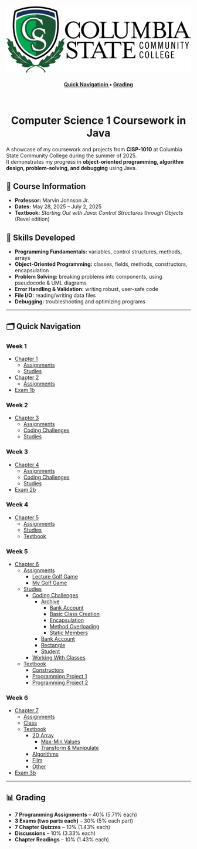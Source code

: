 ![Columbia State Community College Logo](./images/ColumbiaStateLogo.png)

<div align="center">
  <h4>
    <a href="#-quick-navigation">
      Quick Navigatioin
    </a>
    <span> • </span>
    <a href="#-grading">
      Grading
    </a>
  </h4>
</div>

<h1 align="center">
  <br>
  Computer Science 1 Coursework in Java
  <br>
</h1>

A showcase of my coursework and projects from **CISP-1010** at Columbia State Community College during the summer of 2025.  
It demonstrates my progress in **object-oriented programming, algorithm design, problem-solving, and debugging** using Java.  


## 📘 Course Information
- **Professor:** Marvin Johnson Jr.  
- **Dates:** May 28, 2025 – July 2, 2025  
- **Textbook:** *Starting Out with Java: Control Structures through Objects* (Revel edition)  



## 🎯 Skills Developed 
- **Programming Fundamentals:** variables, control structures, methods, arrays  
- **Object-Oriented Programming:** classes, fields, methods, constructors, encapsulation  
- **Problem Solving:** breaking problems into components, using pseudocode & UML diagrams  
- **Error Handling & Validation:** writing robust, user-safe code  
- **File I/O:** reading/writing data files  
- **Debugging:** troubleshooting and optimizing programs  

---

## 🗂️ Quick Navigation

### Week 1
- [Chapter 1](Week%201/Chapter%201/)
  - [Assignments](Week%201/Chapter%201/Assignments/)
  - [Studies](Week%201/Chapter%201/Studies/)
- [Chapter 2](Week%201/Chapter%202/)
  - [Assignments](Week%201/Chapter%202/Assignments/)
- [Exam 1b](Week%201/Exam%201b/)

### Week 2
- [Chapter 3](Week%202/Chapter%203/)
  - [Assignments](Week%202/Chapter%203/Assignments/)
  - [Coding Challenges](Week%202/Chapter%203/Coding%20Challenges/)
  - [Studies](Week%202/Chapter%203/Studies/)

### Week 3
- [Chapter 4](Week%203/Chapter%204/)
  - [Assignments](Week%203/Chapter%204/Assignments/)
  - [Coding Challenges](Week%203/Chapter%204/Coding%20Challenges/)
  - [Studies](Week%203/Chapter%204/Studies/)
- [Exam 2b](Week%203/Exam%202b/)

### Week 4
- [Chapter 5](Week%204/Chapter%205/)
  - [Assignments](Week%204/Chapter%205/Assignments/)
  - [Studies](Week%204/Chapter%205/Studies/)
  - [Textbook](Week%204/Chapter%205/Textbook/)

### Week 5
- [Chapter 6](Week%205/Chapter%206/)
  - [Assignments](Week%205/Chapter%206/Assignments/)
    - [Lecture Golf Game](Week%205/Chapter%206/Assignments/Lecture%20Golf%20Game/)
    - [My Golf Game](Week%205/Chapter%206/Assignments/My%20Golf%20Game/)
  - [Studies](Week%205/Chapter%206/Studies/)
    - [Coding Challenges](Week%205/Chapter%206/Studies/Coding%20Challenges/)
      - [Archive](Week%205/Chapter%206/Studies/Coding%20Challenges/Archive/)
        - [Bank Account](Week%205/Chapter%206/Studies/Coding%20Challenges/Archive/Bank%20Account/)
        - [Basic Class Creation](Week%205/Chapter%206/Studies/Coding%20Challenges/Archive/Basic%20Class%20Creation/)
        - [Encapsulation](Week%205/Chapter%206/Studies/Coding%20Challenges/Archive/Encapsulation/)
        - [Method Overloading](Week%205/Chapter%206/Studies/Coding%20Challenges/Archive/Method%20Overloading/)
        - [Static Members](Week%205/Chapter%206/Studies/Coding%20Challenges/Archive/Static%20Members/)
      - [Bank Account](Week%205/Chapter%206/Studies/Coding%20Challenges/Bank%20Account/)
      - [Rectangle](Week%205/Chapter%206/Studies/Coding%20Challenges/Rectangle/)
      - [Student](Week%205/Chapter%206/Studies/Coding%20Challenges/Student/)
    - [Working With Classes](Week%205/Chapter%206/Studies/Working%20With%20Classes/)
  - [Textbook](Week%205/Chapter%206/Textbook/)
    - [Constructors](Week%205/Chapter%206/Textbook/Constructors/)
    - [Programming Project 1](Week%205/Chapter%206/Textbook/Programming%20Project%201/)
    - [Programming Project 2](Week%205/Chapter%206/Textbook/Programming%20Project%202/)

### Week 6
- [Chapter 7](Week%206/Chapter%207/)
  - [Assignments](Week%206/Chapter%207/Assignments/)
  - [Class](Week%206/Chapter%207/Class/)
  - [Textbook](Week%206/Chapter%207/Textbook/)
    - [2D Array](Week%206/Chapter%207/Textbook/2D%20Array/)
      - [Max-Min Values](Week%206/Chapter%207/Textbook/2D%20Array/Max-Min%20Values/)
      - [Transform & Manipulate](Week%206/Chapter%207/Textbook/2D%20Array/Transform%20&%20Manipulate/)
    - [Algorithms](Week%206/Chapter%207/Textbook/Algorithms/)
    - [Film](Week%206/Chapter%207/Textbook/Film/)
    - [Other](Week%206/Chapter%207/Textbook/Other/)
- [Exam 3b](Week%206/Exam%203b/)
---

## 📊 Grading
- **7 Programming Assignments** – 40% (5.71% each)  
- **3 Exams (two parts each)** – 30% (5% each part)  
- **7 Chapter Quizzes** – 10% (1.43% each)  
- **Discussions** – 10% (3.33% each)  
- **Chapter Readings** – 10% (1.43% each)   
